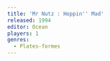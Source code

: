 ```yaml
---
title: 'Mr Nutz : Hoppin'' Mad'
released: 1994
editor: Ocean
players: 1
genres:
  - Plates-formes
---
```

